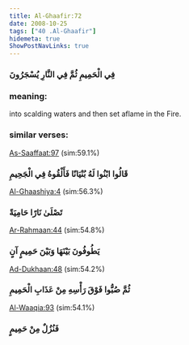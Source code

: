 ```yaml
---
title: Al-Ghaafir:72
date: 2008-10-25
tags: ["40 .Al-Ghaafir"]
hidemeta: true 
ShowPostNavLinks: true 
---
```

### فِي الْحَمِيمِ ثُمَّ فِي النَّارِ يُسْجَرُونَ
### meaning: 
into scalding waters and then set aflame in the Fire.
### similar verses: 

[As-Saaffaat:97](/37/97) (sim:59.1%)

### قَالُوا ابْنُوا لَهُ بُنْيَانًا فَأَلْقُوهُ فِي الْجَحِيمِ

[Al-Ghaashiya:4](/88/4) (sim:56.3%)

### تَصْلَىٰ نَارًا حَامِيَةً

[Ar-Rahmaan:44](/55/44) (sim:54.8%)

### يَطُوفُونَ بَيْنَهَا وَبَيْنَ حَمِيمٍ آنٍ

[Ad-Dukhaan:48](/44/48) (sim:54.2%)

### ثُمَّ صُبُّوا فَوْقَ رَأْسِهِ مِنْ عَذَابِ الْحَمِيمِ

[Al-Waaqia:93](/56/93) (sim:54.1%)

### فَنُزُلٌ مِنْ حَمِيمٍ
